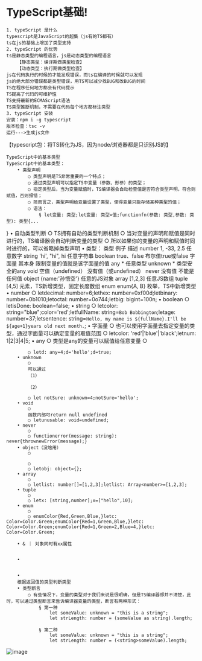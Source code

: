 # TypeScript基础!

	1. typeScript 是什么
	typescript是JavaScript的超集（js有的TS都有）
	ts在js的基础上增加了类型支持
	2. typeScript 的优势
	ts是静态类型的编程语言，js是动态类型的编程语言
		【静态类型：编译期做类型检查】
		【动态类型：执行期做类型检查】
	js在代码执行的时候的才能发现错误，而ts在编译的时候就可以发现
	js的绝大部分错误都是类型错误，用TS可以减少找BUG和改BUG的时间
	TS在程序任何地方都会有代码提示
	TS提高了代码的可维护性
	TS支持最新的ECMAScript语法
	TS类型推断机制，不需要在代码每个地方都标注类型
	3. typeScript 安装
	安装：npm i -g typescript
	版本检查：tsc -v
	运行--->生成js文件
	
【typescript包：将TS转化为JS，因为node/浏览器都是只识别JS的】



	TypeScript中的基本类型
	TypeScript中的基本类型：
		• 类型声明
			○ 类型声明是TS非常重要的一个特点；
			○ 通过类型声明可以指定TS中变量（参数、形参）的类型；
			○ 指定类型后，当为变量赋值时，TS编译器会自动检查值是否符合类型声明，符合则赋值，否则报错；
			○ 简而言之，类型声明给变量设置了类型，使得变量只能存储某种类型的值；
			○ 语法：
				§ let变量: 类型;let变量: 类型=值;functionfn(参数: 类型,参数: 类型): 类型{...
}
		• 自动类型判断
			○ TS拥有自动的类型判断机制
			○ 当对变量的声明和赋值是同时进行的，TS编译器会自动判断变量的类型
			○ 所以如果你的变量的声明和赋值时同时进行的，可以省略掉类型声明
		• 类型：
		类型	例子	描述
		number	1, -33, 2.5	任意数字
		string	'hi', "hi", hi	任意字符串
		boolean	true、false	布尔值true或false
		字面量	其本身	限制变量的值就是该字面量的值
		any	*	任意类型
		unknown	*	类型安全的any
		void	空值（undefined）	没有值（或undefined）
		never	没有值	不能是任何值
		object	{name:'孙悟空'}	任意的JS对象
		array	[1,2,3]	任意JS数组
		tuple	[4,5]	元素，TS新增类型，固定长度数组
		enum	enum{A, B}	枚举，TS中新增类型
		• number
			○ letdecimal: number=6;lethex: number=0xf00d;letbinary: number=0b1010;letoctal: number=0o744;letbig: bigint=100n;
		• boolean
			○ letisDone: boolean=false;
		• string
			○ letcolor: string="blue";color='red';letfullName: string=`Bob Bobbington`;letage: number=37;letsentence: string=`Hello, my name is ${fullName}.I'll be ${age+1}years old next month.`;
		• 字面量
			○ 也可以使用字面量去指定变量的类型，通过字面量可以确定变量的取值范围
			○ letcolor: 'red'|'blue'|'black';letnum: 1|2|3|4|5;
		• any
			○ 类型是any的变量可以赋值给任意变量
			○ 
			
			○ letd: any=4;d='hello';d=true;
		• unknown
			○ 
			可以通过
			（1）
			
			（2）
			
			○ let notSure: unknown=4;notSure='hello';
		• void
			○ 
			函数内部可return null undefined
			○ letunusable: void=undefined;
		• never
			○ 
			○ functionerror(message: string): never{thrownewError(message);}
		• object（没啥用）
			○ 
			
			○ 
			○ letobj: object={};
		• array
			○ 
			○ letlist: number[]=[1,2,3];letlist: Array<number>=[1,2,3];
		• tuple
			○ 
			○ letx: [string,number];x=["hello",10];
		• enum
			○ 
			○ enumColor{Red,Green,Blue,}letc: Color=Color.Green;enumColor{Red=1,Green,Blue,}letc: Color=Color.Green;enumColor{Red=1,Green=2,Blue=4,}letc: Color=Color.Green;
			
		• & ｜ 对象同时有xx属性
		
			
		• 
	
	
		• 
		根据返回值的类型判断类型
		• 类型断言
			○ 有些情况下，变量的类型对于我们来说是很明确，但是TS编译器却并不清楚，此时，可以通过类型断言来告诉编译器变量的类型，断言有两种形式：
				§ 第一种
					let someValue: unknown = "this is a string";
					let strLength: number = (someValue as string).length;
					
				§ 第二种
					let someValue: unknown = "this is a string";
					let strLength: number = (<string>someValue).length;
![image](https://user-images.githubusercontent.com/117837871/215303480-d2287052-7575-44ac-b7cc-99bd4b6f0dba.png)
